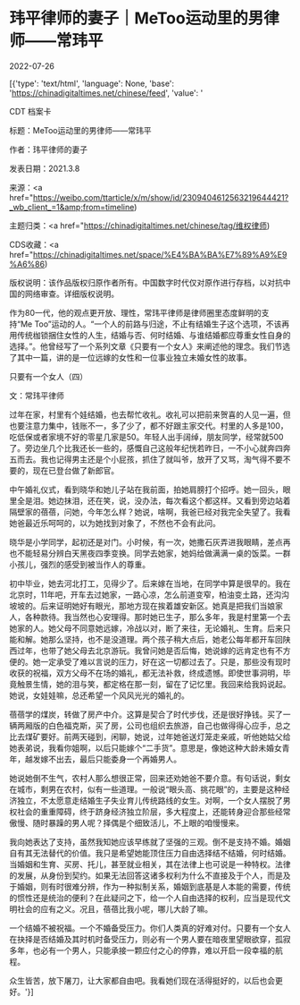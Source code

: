 # 玮平律师的妻子｜MeToo运动里的男律师——常玮平

2022-07-26

[{'type': 'text/html', 'language': None, 'base': 'https://chinadigitaltimes.net/chinese/feed', 'value': '

CDT 档案卡

标题：MeToo运动里的男律师——常玮平

作者：玮平律师的妻子

发表日期：2021.3.8

来源：<a href="https://weibo.com/ttarticle/x/m/show/id/2309404612563219644421?_wb_client_=1&amp;from=timeline)

主题归类：<a href="https://chinadigitaltimes.net/chinese/tag/维权律师)

CDS收藏：<a href="https://chinadigitaltimes.net/space/%E4%BA%BA%E7%89%A9%E9%A6%86)

版权说明：该作品版权归原作者所有。中国数字时代仅对原作进行存档，以对抗中国的网络审查。详细版权说明。





作为80一代，他的观点更开放、理性，常玮平律师是律师圈里态度鲜明的支持“Me Too”运动的人。“一个人的前路与归途，不止有结婚生子这个选项，不该再用传统枷锁捆住女性的人生，结婚与否、何时结婚、与谁结婚都应尊重女性自身的选择。”。他曾经写了一个系列文章《只要有一个女人》来阐述他的理念。我们节选了其中一篇，讲的是一位远嫁的女性和一位事业独立未婚女性的故事。

只要有一个女人（四）

文：常玮平律师

过年在家，村里有个娃结婚，也去帮忙收礼。收礼可以把前来贺喜的人见一遍，但也要注意力集中，钱账不一，多了少了，都不好跟主家交代。村里的人多是100，吃低保或者家境不好的零星几家是50。年轻人出手阔绰，朋友同学，经常就500了。旁边坐几个比我还长一些的，感慨自己这般年纪恍若昨日，一不小心就奔四奔五而去。我也记得男主还是个小屁孩，抓住了就叫爷，放开了又骂，淘气得不要不要的，现在已登台做了新郎官。

中午婚礼仪式，看到晓华和她儿子站在我前面，拍她肩膀打个招呼。她一回头，眼里全是泪。她边抹泪，还在笑，说，没办法，每次看这个都这样。又看到旁边站着隔壁家的蓓蓓，问她，今年怎么样？她说，啥啊，我爸已经对我完全失望了。我看她爸最近乐呵呵的，以为她找到对象了，不然也不会有此问。

晓华是小学同学，起初还是对门。小时候，有一次，她撒石灰弄进我眼睛，差点再也不能轻易分辨白天黑夜四季变换。同学去她家，她妈给做满满一桌的饭菜。一群小孩儿，强烈的感受到被当作人的尊重。

初中毕业，她去河北打工，见得少了。后来嫁在当地，在同学中算是很早的。我在北京时，11年吧，开车去过她家，一路心凉，怎么前道变窄，柏油变土路，还沟沟坡坡的。后来证明她好有眼光，那地方现在挨着雄安新区。她真是把我们当娘家人，各种款待。我当然也心安理得。那时她已生子，那么多年，我是村里第一个去她家的人。她父母不同意她远嫁，冷战以对，断了来往，无论婚礼、生育。后来只能和解。她那么坚持，也不是没道理。两个孩子稍大点后，她老公每年都开车回陕西过年，也带了她父母去北京游玩。我曾问她是否后悔，她说嫁的远肯定也有不方便的。她一定承受了难以言说的压力，好在这一切都过去了。只是，那些没有现时收获的祝福，双方父母不在场的婚礼，都无法补救，终成遗憾。即使世事洞明，毕竟触景生情，她的泪与笑，都定格在那一刻，留在了记忆里。我回来给我妈说起。她说，女娃娃嘛，总还希望一个风风光光的婚礼的。

蓓蓓学的煤炭，转做了房产中介。这算是契合了时代步伐，还是很好挣钱。买了一辆两厢版的白色福克斯，买了房，公司也组织去旅游，自己也做得得心应手，总之比去煤矿要好。前两天碰到，闲聊，她说，过年她爸送灯笼走亲戚，听他她姑父给她表弟说，我看你姐啊，以后只能嫁个“二手货”。意思是，像她这种大龄未婚女青年，越发嫁不出去，最后只能委身一个再婚男人。

她说她倒不生气，农村人那么想很正常，回来还劝她爸不要介意。有句话说，剩女在城市，剩男在农村，似有一些道理。一般说“眼头高、挑花眼”的，主要是这种经济独立，不太愿意走结婚生子失业育儿传统路线的女生。对啊，一个女人摆脱了男权社会的重重障碍，终于跻身经济独立阶层，多大程度上，还能转身迎合那些经常傲慢、随时暴躁的男人呢？择偶是个细致活儿，不上眼的咱慢慢来。

我向她表达了支持，虽然我知她应该早练就了坚强的三观。倒不是支持不婚。婚姻自有其无法替代的价值。我只是希望她能顶住压力自由选择结不结婚，何时结婚。当婚姻和生育、买房、托儿，甚至就业相关，其在法律上也可说是一种特权。法律的发展，从身份到契约。如果无法回答这诸多权利为什么不直接及于个人，而是及于婚姻，则有时很难分辨，作为一种拟制关系，婚姻到底基是人本能的需要，传统的惯性还是统治的便利？在此疑问之下，给一个人自由选择的权利，应当是现代文明社会的应有之义。况且，蓓蓓比我小呢，哪儿大龄了嘛。

一个结婚不被祝福。一个不婚备受压力。你们人类真的好难对付。只要有一个女人在抉择是否结婚及其时机时备受压力，则必有一个男人要在暗夜里望眼欲穿，孤寂多年，也必有一个男人，只能承接一颗应付之心的停靠，难以开启一段幸福的航程。

众生皆苦，放下屠刀，让大家都自由吧。我看她们现在活得挺好的，以后也会更好。'}]